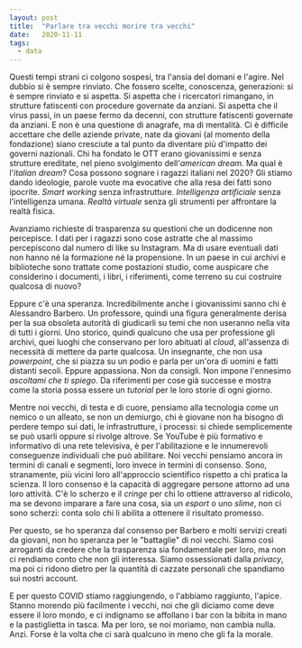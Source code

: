 ```yaml
---
layout: post
title:  "Parlare tra vecchi morire tra vecchi"
date:   2020-11-11
tags:
  - data
---
```


Questi tempi strani ci colgono sospesi, tra l'ansia del domani e l'agire. Nel dubbio si è sempre rinviato. Che fossero scelte, conoscenza, generazioni: si è sempre rinviato e si aspetta. Si aspetta che i ricercatori rimangano, in strutture fatiscenti con procedure governate da anziani. Si aspetta che il virus passi, in un paese fermo da decenni, con strutture fatiscenti governate da anziani. E non è una questione di anagrafe, ma di mentalità. Ci è difficile accettare che delle aziende private, nate da giovani (al momento della fondazione) siano cresciute a tal punto da diventare più d'impatto dei governi nazionali. Chi ha fondato le OTT erano giovanissimi e senza strutture ereditate, nel pieno svolgimento dell'*american dream*. Ma qual è l'*italian dream*? Cosa possono sognare i ragazzi italiani nel 2020? Gli stiamo dando ideologie, parole vuote ma evocative che alla resa dei fatti sono ipocrite. *Smart working* senza infrastrutture. *Intelligenza artificiale* senza l'intelligenza umana. *Realtà virtuale* senza gli strumenti per affrontare la realtà fisica.

Avanziamo richieste di trasparenza su questioni che un dodicenne non percepisce. I dati per i ragazzi sono cose astratte che al massimo percepiscono dal numero di like su Instagram. Ma di usare eventuali dati non hanno né la formazione né la propensione. In un paese in cui archivi e biblioteche sono trattate come postazioni studio, come auspicare che considerino i documenti, i libri, i riferimenti, come terreno su cui costruire qualcosa di nuovo?

Eppure c'è una speranza. Incredibilmente anche i giovanissimi sanno chi è Alessandro Barbero. Un professore, quindi una figura generalmente derisa per la sua obsoleta autorità di giudicarli su temi che non useranno nella vita di tutti i giorni. Uno storico, quindi qualcuno che usa per professione gli archivi, quei luoghi che conservano per loro abituati al *cloud*, all'assenza di necessità di mettere da parte qualcosa. Un insegnante, che non usa *powerpoint*, che si piazza su un podio e parla per un'ora di uomini e fatti distanti secoli. Eppure appassiona. Non da consigli. Non impone l'ennesimo *ascoltami che ti spiego*. Da riferimenti per cose già successe e mostra come la storia possa essere un *tutorial* per le loro storie di ogni giorno.

Mentre noi vecchi, di testa e di cuore, pensiamo alla tecnologia come un nemico o un alleato, se non un demiurgo, chi è giovane non ha bisogno di perdere tempo sui dati, le infrastrutture, i processi: si chiede semplicemente se può usarli oppure si rivolge altrove. Se YouTube è più formativo e informativo di una rete televisiva, è per l'abilitazione e le innumerevoli conseguenze individuali che può abilitare. Noi vecchi pensiamo ancora in termini di canali e segmenti, loro invece in termini di consenso. Sono, stranamente, più vicini loro all'approccio scientifico rispetto a chi pratica la scienza. Il loro consenso è la capacità di aggregare persone attorno ad una loro attività. C'è lo scherzo e il *cringe* per chi lo ottiene attraverso al ridicolo, ma se devono imparare a fare una cosa, sia un *esport* o uno *slime*, non ci sono scherzi: conta solo chi li abilita a ottenere il risultato promesso.

Per questo, se ho speranza dal consenso per Barbero e molti servizi creati da giovani, non ho speranza per le "battaglie" di noi vecchi. Siamo così arroganti da credere che la trasparenza sia fondamentale per loro, ma non ci rendiamo conto che non gli interessa. Siamo ossessionati dalla *privacy*, ma poi ci ridono dietro per la quantità di cazzate personali che spandiamo sui nostri account.

E per questo COVID stiamo raggiungendo, o l'abbiamo raggiunto, l'apice. Stanno morendo più facilmente i vecchi, noi che gli diciamo come deve essere il loro mondo, e ci indignamo se affollano i bar con la bibita in mano e la pastiglietta in tasca. Ma per loro, se noi moriamo, non cambia nulla. Anzi. Forse è la volta che ci sarà qualcuno in meno che gli fa la morale.
